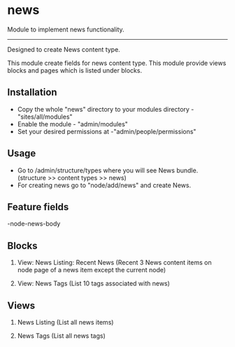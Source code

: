 news
====

Module to implement news functionality.

--------------------------------------------------------------
Designed to create News content type.

This module create fields for news content type. 
This module provide views blocks and pages which is listed 
under blocks.

Installation
------------

  * Copy the whole "news" directory to your modules directory - "sites/all/modules"
  * Enable the module - "admin/modules"
  * Set your desired permissions at -"admin/people/permissions"

Usage
-----
   
 * Go to /admin/structure/types where you will see News bundle.
   (structure >> content types >> news)
 * For creating news go to "node/add/news" and create News.

Feature fields
--------------

-node-news-body

Blocks
----------------

1) View: News Listing: Recent News 
	 (Recent 3 News content items on node page of a news item except the current node)
	 
2) View: News Tags
	 (List 10 tags associated with news)

Views
-----------------------------------------------------------
1) News Listing
	 (List all news items)
	 
2) News Tags
   (List all news tags)

